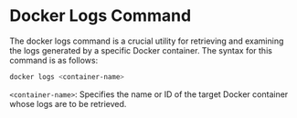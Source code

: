 # Docker Logs Command

The docker logs command is a crucial utility for retrieving and examining the logs generated by a specific Docker container. The syntax for this command is as follows:


```bash
docker logs <container-name>
```
`<container-name>`: Specifies the name or ID of the target Docker container whose logs are to be retrieved.